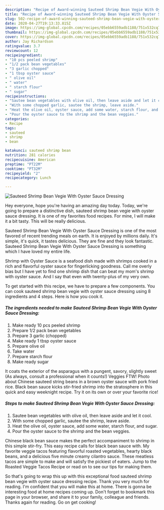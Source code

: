 ```yaml
---
description: "Recipe of Award-winning Sauteed Shrimp Bean Vegie With Oyster Sauce Dressing"
title: "Recipe of Award-winning Sauteed Shrimp Bean Vegie With Oyster Sauce Dressing"
slug: 502-recipe-of-award-winning-sauteed-shrimp-bean-vegie-with-oyster-sauce-dressing
date: 2020-04-27T19:13:33.815Z
image: https://img-global.cpcdn.com/recipes/05ebb6559adb1188/751x532cq70/sauteed-shrimp-bean-vegie-with-oyster-sauce-dressing-recipe-main-photo.jpg
thumbnail: https://img-global.cpcdn.com/recipes/05ebb6559adb1188/751x532cq70/sauteed-shrimp-bean-vegie-with-oyster-sauce-dressing-recipe-main-photo.jpg
cover: https://img-global.cpcdn.com/recipes/05ebb6559adb1188/751x532cq70/sauteed-shrimp-bean-vegie-with-oyster-sauce-dressing-recipe-main-photo.jpg
author: Jay Richardson
ratingvalue: 3.7
reviewcount: 12
recipeingredient:
- "10 pcs peeled shrimp"
- "1/2 pack bean vegetables"
- "3 garlic chopped"
- "1 tbsp oyster sauce"
- " olive oil"
- " water"
- " starch flour"
- " sugar"
recipeinstructions:
- "Sautee bean vegetables with olive oil, then leave aside and let it cool."
- "With some chopped garlic, sautee the shrimp, leave aside."
- "Heat the olive oil, oyster sauce, add some water, starch flour, and sugar."
- "Pour the oyster sauce to the shrimp and the bean veggies."
categories:
- Recipe
tags:
- sauteed
- shrimp
- bean

katakunci: sauteed shrimp bean 
nutrition: 281 calories
recipecuisine: American
preptime: "PT22M"
cooktime: "PT32M"
recipeyield: "2"
recipecategory: Lunch

---
```



![Sauteed Shrimp Bean Vegie With Oyster Sauce Dressing](https://img-global.cpcdn.com/recipes/05ebb6559adb1188/751x532cq70/sauteed-shrimp-bean-vegie-with-oyster-sauce-dressing-recipe-main-photo.jpg)

Hey everyone, hope you're having an amazing day today. Today, we're going to prepare a distinctive dish, sauteed shrimp bean vegie with oyster sauce dressing. It is one of my favorites food recipes. For mine, I will make it a bit tasty. This will be really delicious.

Sauteed Shrimp Bean Vegie With Oyster Sauce Dressing is one of the most favored of recent trending meals on earth. It is enjoyed by millions daily. It's simple, it's quick, it tastes delicious. They are fine and they look fantastic. Sauteed Shrimp Bean Vegie With Oyster Sauce Dressing is something which I have loved my entire life.

Shrimp with Oyster Sauce is a seafood dish made with shrimps cooked in a rich and flavorful oyster sauce for fingerlicking goodness. Call me overly bias but I have yet to find one shrimp dish that can beat my mom&#39;s shrimp with oyster sauce. And I say that even with twenty-plus of my very own.


To get started with this recipe, we have to prepare a few components. You can cook sauteed shrimp bean vegie with oyster sauce dressing using 8 ingredients and 4 steps. Here is how you cook it.

<!--inarticleads1-->

##### The ingredients needed to make Sauteed Shrimp Bean Vegie With Oyster Sauce Dressing:

1. Make ready 10 pcs peeled shrimp
1. Prepare 1/2 pack bean vegetables
1. Prepare 3 garlic (chopped)
1. Make ready 1 tbsp oyster sauce
1. Prepare  olive oil
1. Take  water
1. Prepare  starch flour
1. Make ready  sugar


It coats the exterior of the asparagus with a pungent, savory, slightly sweet (As always, consult a professional when it counts!) Veggies FTW! Photo about Chinese sauteed string beans in a brown oyster sauce with pork fried rice. Black bean sauce kicks stir-fried shrimp into the stratosphere in this quick and easy weeknight recipe. Try it on its own or over your favorite rice! 

<!--inarticleads2-->

##### Steps to make Sauteed Shrimp Bean Vegie With Oyster Sauce Dressing:

1. Sautee bean vegetables with olive oil, then leave aside and let it cool.
1. With some chopped garlic, sautee the shrimp, leave aside.
1. Heat the olive oil, oyster sauce, add some water, starch flour, and sugar.
1. Pour the oyster sauce to the shrimp and the bean veggies.


Chinese black bean sauce makes the perfect accompaniment to shrimp in this simple stir-fry. This easy recipe calls for black bean sauce with. My favorite veggie tacos featuring flavorful roasted vegetables, hearty black beans, and a delicious five minute creamy cilantro sauce. These meatless tacos are simple to make and will satisfy the pickiest of eaters. Jump to the Roasted Veggie Tacos Recipe or read on to see our tips for making them. 

So that's going to wrap this up with this exceptional food sauteed shrimp bean vegie with oyster sauce dressing recipe. Thank you very much for reading. I'm confident that you will make this at home. There is gonna be interesting food at home recipes coming up. Don't forget to bookmark this page in your browser, and share it to your family, colleague and friends. Thanks again for reading. Go on get cooking!
